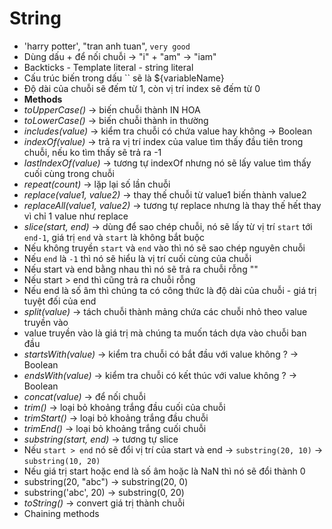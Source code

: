 # String

- 'harry potter', "tran anh tuan", `very good`
- Dùng dấu + để nối chuỗi -> "i" + "am" -> "iam"
- Backticks - Template literal - string literal
- Cấu trúc biến trong dấu `` sẽ là ${variableName}
- Độ dài của chuỗi sẽ đếm từ 1, còn vị trí index sẽ đếm từ 0
- **Methods**
- _toUpperCase()_ -> biến chuỗi thành IN HOA
- _toLowerCase()_ -> biến chuỗi thành in thường
- _includes(value)_ -> kiểm tra chuỗi có chứa value hay không -> Boolean
- _indexOf(value)_ -> trả ra vị trí index của value tìm thấy đầu tiên trong chuỗi, nếu ko tìm thấy sẽ trả ra -1
- _lastIndexOf(value)_ -> tương tự indexOf nhưng nó sẽ lấy value tìm thấy cuối cùng trong chuỗi
- _repeat(count)_ -> lặp lại số lần chuỗi
- _replace(value1, value2)_ -> thay thế chuỗi từ value1 biến thành value2
- _replaceAll(value1, value2)_ -> tương tự replace nhưng là thay thế hết thay vì chỉ 1 value như replace
- _slice(start, end)_ -> dùng để sao chép chuỗi, nó sẽ lấy từ vị trí `start` tới `end-1`, giá trị `end` và `start` là không bắt buộc
- Nếu không truyền `start` và `end` vào thì nó sẽ sao chép nguyên chuỗi
- Nếu `end` là `-1` thì nó sẽ hiểu là vị trí cuối cùng của chuỗi
- Nếu start và end bằng nhau thì nó sẽ trả ra chuỗi rỗng ""
- Nếu start > end thì cũng trả ra chuỗi rỗng
- Nếu end là số âm thì chúng ta có công thức là độ dài của chuỗi - giá trị tuyệt đối của end
- _split(value)_ -> tách chuỗi thành mảng chứa các chuỗi nhỏ theo value truyền vào
- value truyền vào là giá trị mà chúng ta muốn tách dựa vào chuỗi ban đầu
- _startsWith(value)_ -> kiểm tra chuỗi có bắt đầu với value không ? -> Boolean
- _endsWith(value)_ -> kiểm tra chuỗi có kết thúc với value không ? -> Boolean
- _concat(value)_ -> để nối chuỗi
- _trim()_ -> loại bỏ khoảng trắng đầu cuối của chuỗi
- _trimStart()_ -> loại bỏ khoảng trắng đầu chuỗi
- _trimEnd()_ -> loại bỏ khoảng trắng cuối chuỗi
- _substring(start, end)_ -> tương tự slice
- Nếu `start > end` nó sẽ đổi vị trí của start và end -> `substring(20, 10)` -> `substring(10, 20)`
- Nếu giá trị start hoặc end là số âm hoặc là NaN thì nó sẽ đổi thành 0
- substring(20, "abc") -> substring(20, 0)
- substring('abc', 20) -> substring(0, 20)
- _toString()_ -> convert giá trị thành chuỗi
- Chaining methods
